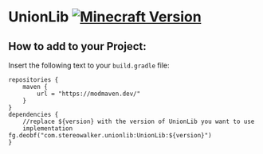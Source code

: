 # UnionLib [![Minecraft Version](https://img.shields.io/badge/minecraft-1.18-blue.svg)](#)

## How to add to your Project:

Insert the following text to your `build.gradle` file:
```
repositories {
    maven {
        url = "https://modmaven.dev/"
    }
}
dependencies {
	//replace ${version} with the version of UnionLib you want to use
    implementation fg.deobf("com.stereowalker.unionlib:UnionLib:${version}")
}
```